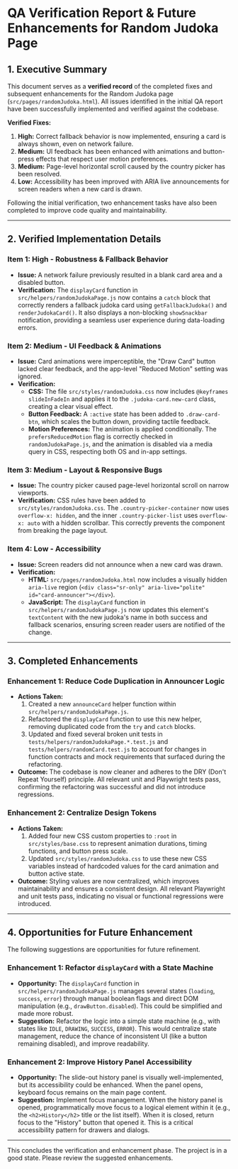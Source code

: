 # QA Verification Report & Future Enhancements for Random Judoka Page

## 1. Executive Summary

This document serves as a **verified record** of the completed fixes and subsequent enhancements for the Random Judoka page (`src/pages/randomJudoka.html`). All issues identified in the initial QA report have been successfully implemented and verified against the codebase.

**Verified Fixes:**

1.  **High:** Correct fallback behavior is now implemented, ensuring a card is always shown, even on network failure.
2.  **Medium:** UI feedback has been enhanced with animations and button-press effects that respect user motion preferences.
3.  **Medium:** Page-level horizontal scroll caused by the country picker has been resolved.
4.  **Low:** Accessibility has been improved with ARIA live announcements for screen readers when a new card is drawn.

Following the initial verification, two enhancement tasks have also been completed to improve code quality and maintainability.

---

## 2. Verified Implementation Details

### Item 1: High - Robustness & Fallback Behavior

-   **Issue:** A network failure previously resulted in a blank card area and a disabled button.
-   **Verification:** The `displayCard` function in `src/helpers/randomJudokaPage.js` now contains a `catch` block that correctly renders a fallback judoka card using `getFallbackJudoka()` and `renderJudokaCard()`. It also displays a non-blocking `showSnackbar` notification, providing a seamless user experience during data-loading errors.

### Item 2: Medium - UI Feedback & Animations

-   **Issue:** Card animations were imperceptible, the "Draw Card" button lacked clear feedback, and the app-level "Reduced Motion" setting was ignored.
-   **Verification:**
    -   **CSS:** The file `src/styles/randomJudoka.css` now includes `@keyframes slideInFadeIn` and applies it to the `.judoka-card.new-card` class, creating a clear visual effect.
    -   **Button Feedback:** A `:active` state has been added to `.draw-card-btn`, which scales the button down, providing tactile feedback.
    -   **Motion Preferences:** The animation is applied conditionally. The `prefersReducedMotion` flag is correctly checked in `randomJudokaPage.js`, and the animation is disabled via a media query in CSS, respecting both OS and in-app settings.

### Item 3: Medium - Layout & Responsive Bugs

-   **Issue:** The country picker caused page-level horizontal scroll on narrow viewports.
-   **Verification:** CSS rules have been added to `src/styles/randomJudoka.css`. The `.country-picker-container` now uses `overflow-x: hidden`, and the inner `.country-picker-list` uses `overflow-x: auto` with a hidden scrollbar. This correctly prevents the component from breaking the page layout.

### Item 4: Low - Accessibility

-   **Issue:** Screen readers did not announce when a new card was drawn.
-   **Verification:**
    -   **HTML:** `src/pages/randomJudoka.html` now includes a visually hidden `aria-live` region (`<div class="sr-only" aria-live="polite" id="card-announcer"></div>`).
    -   **JavaScript:** The `displayCard` function in `src/helpers/randomJudokaPage.js` now updates this element's `textContent` with the new judoka's name in both success and fallback scenarios, ensuring screen reader users are notified of the change.

---

## 3. Completed Enhancements

### Enhancement 1: Reduce Code Duplication in Announcer Logic

-   **Actions Taken:**
    1.  Created a new `announceCard` helper function within `src/helpers/randomJudokaPage.js`.
    2.  Refactored the `displayCard` function to use this new helper, removing duplicated code from the `try` and `catch` blocks.
    3.  Updated and fixed several broken unit tests in `tests/helpers/randomJudokaPage.*.test.js` and `tests/helpers/randomCard.test.js` to account for changes in function contracts and mock requirements that surfaced during the refactoring.
-   **Outcome:** The codebase is now cleaner and adheres to the DRY (Don't Repeat Yourself) principle. All relevant unit and Playwright tests pass, confirming the refactoring was successful and did not introduce regressions.

### Enhancement 2: Centralize Design Tokens

-   **Actions Taken:**
    1.  Added four new CSS custom properties to `:root` in `src/styles/base.css` to represent animation durations, timing functions, and button press scale.
    2.  Updated `src/styles/randomJudoka.css` to use these new CSS variables instead of hardcoded values for the card animation and button active state.
-   **Outcome:** Styling values are now centralized, which improves maintainability and ensures a consistent design. All relevant Playwright and unit tests pass, indicating no visual or functional regressions were introduced.

---

## 4. Opportunities for Future Enhancement

The following suggestions are opportunities for future refinement.

### Enhancement 1: Refactor `displayCard` with a State Machine

-   **Opportunity:** The `displayCard` function in `src/helpers/randomJudokaPage.js` manages several states (`loading`, `success`, `error`) through manual boolean flags and direct DOM manipulation (e.g., `drawButton.disabled`). This could be simplified and made more robust.
-   **Suggestion:** Refactor the logic into a simple state machine (e.g., with states like `IDLE`, `DRAWING`, `SUCCESS`, `ERROR`). This would centralize state management, reduce the chance of inconsistent UI (like a button remaining disabled), and improve readability.

### Enhancement 2: Improve History Panel Accessibility

-   **Opportunity:** The slide-out history panel is visually well-implemented, but its accessibility could be enhanced. When the panel opens, keyboard focus remains on the main page content.
-   **Suggestion:** Implement focus management. When the history panel is opened, programmatically move focus to a logical element within it (e.g., the `<h2>History</h2>` title or the list itself). When it is closed, return focus to the "History" button that opened it. This is a critical accessibility pattern for drawers and dialogs.

---

This concludes the verification and enhancement phase. The project is in a good state. Please review the suggested enhancements.